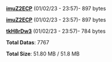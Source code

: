 [**imuZ2ECP**](/data/imuZ2ECP.txt) (01/02/23 - 23:57)- 897 bytes

[**imuZ2ECP**](/data/imuZ2ECP.txt) (01/02/23 - 23:57)- 897 bytes

[**tkH8rDw3**](/data/tkH8rDw3.txt) (01/02/23 - 23:57)- 784 bytes

**Total Datas**: 7767

**Total Size**: 51.80 MB / 51.8 MB